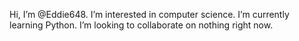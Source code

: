    Hi, I’m @Eddie648. 
   I’m interested in computer science.
   I’m currently learning Python.
   I’m looking to collaborate on nothing right now.

<!---
Eddie648/Eddie648 is a ✨ special ✨ repository because its `README.md` (this file) appears on your GitHub profile.
You can click the Preview link to take a look at your changes.
--->
